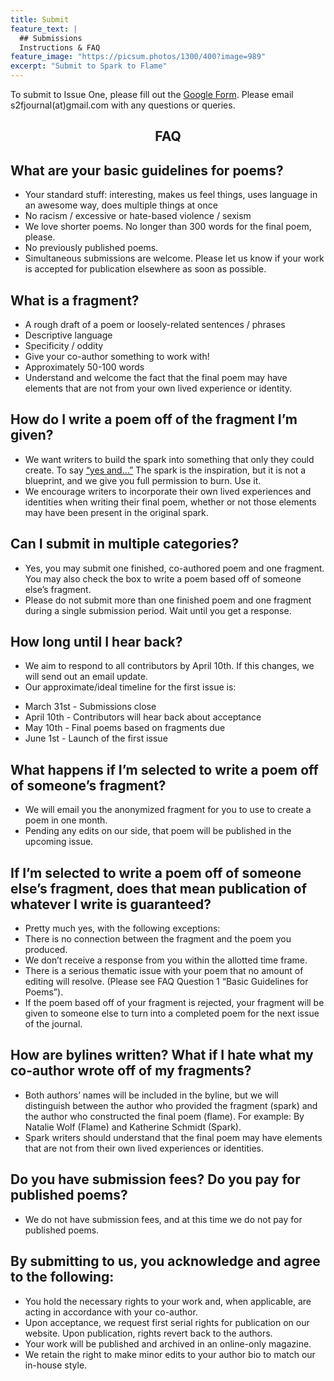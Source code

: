 ```yaml
---
title: Submit
feature_text: |
  ## Submissions
  Instructions & FAQ
feature_image: "https://picsum.photos/1300/400?image=989"
excerpt: "Submit to Spark to Flame"
---
```

To submit to Issue One, please fill out the [Google Form](https://docs.google.com/forms/d/e/1FAIpQLScK-5ArvstWpBkvBcw4TYKUSAPVl5In5AHuAPFlRvVUN_zhCA/viewform).
Please email s2fjournal(at)gmail.com with any questions or queries.

<center> <h2>FAQ</h2> </center>

## What are your basic guidelines for poems?

* Your standard stuff: interesting, makes us feel things, uses language in an awesome way, does multiple things at once
* No racism / excessive or hate-based violence / sexism
* We love shorter poems. No longer than 300 words for the final poem, please.
* No previously published poems.
* Simultaneous submissions are welcome. Please let us know if your work is accepted for publication elsewhere as soon as possible.

## What is a fragment?

* A rough draft of a poem or loosely-related sentences / phrases
* Descriptive language
* Specificity / oddity
* Give your co-author something to work with!
* Approximately 50-100 words
* Understand and welcome the fact that the final poem may have elements that are not from your own lived experience or identity.

## How do I write a poem off of the fragment I’m given?

* We want writers to build the spark into something that only they could create. To say [“yes and…”](https://en.wikipedia.org/wiki/Yes,_and...) The spark is the inspiration, but it is not a blueprint, and we give you full permission to burn. Use it.
* We encourage writers to incorporate their own lived experiences and identities when writing their final poem, whether or not those elements may have been present in the original spark.

## Can I submit in multiple categories?

* Yes, you may submit one finished, co-authored poem and one fragment. You may also check the box to write a poem based off of someone else’s fragment.
* Please do not submit more than one finished poem and one fragment during a single submission period. Wait until you get a response.

## How long until I hear back?

* We aim to respond to all contributors by April 10th. If this changes, we will send out an email update.
* Our approximate/ideal timeline for the first issue is:
- March 31st - Submissions close
- April 10th - Contributors will hear back about acceptance
- May 10th - Final poems based on fragments due
- June 1st - Launch of the first issue

## What happens if I’m selected to write a poem off of someone’s fragment?

* We will email you the anonymized fragment for you to use to create a poem in one month.
* Pending any edits on our side, that poem will be published in the upcoming issue.

## If I’m selected to write a poem off of someone else’s fragment, does that mean publication of whatever I write is guaranteed?

* Pretty much yes, with the following exceptions:
* There is no connection between the fragment and the poem you produced.
* We don’t receive a response from you within the allotted time frame.
* There is a serious thematic issue with your poem that no amount of editing will resolve. (Please see FAQ Question 1 “Basic Guidelines for Poems”).
* If the poem based off of your fragment is rejected, your fragment will be given to someone else to turn into a completed poem for the next issue of the journal.

## How are bylines written? What if I hate what my co-author wrote off of my fragments?

* Both authors’ names will be included in the byline, but we will distinguish between the author who provided the fragment (spark) and the author who constructed the final poem (flame). For example: By Natalie Wolf (Flame) and Katherine Schmidt (Spark).
* Spark writers should understand that the final poem may have elements that are not from their own lived experiences or identities.

## Do you have submission fees? Do you pay for published poems?

* We do not have submission fees, and at this time we do not pay for published poems.

## By submitting to us, you acknowledge and agree to the following:

* You hold the necessary rights to your work and, when applicable, are acting in accordance with your co-author.
* Upon acceptance, we request first serial rights for publication on our website. Upon publication, rights revert back to the authors.
* Your work will be published and archived in an online-only magazine.
* We retain the right to make minor edits to your author bio to match our in-house style.